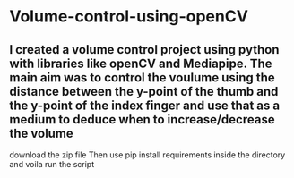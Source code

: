 # Volume-control-using-openCV
I created a volume control project using python with libraries like  openCV  and Mediapipe. The main aim was to control the voulume using the distance between the y-point of the thumb and the y-point of the index finger and use that as a medium to deduce when to increase/decrease the volume 
--------------------------------------------------------------------------------------------------------------------------------------------------------------------------------
download the zip file
Then use pip install requirements inside the directory and voila run the script
